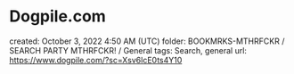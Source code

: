 # Dogpile.com

created: October 3, 2022 4:50 AM (UTC)
folder: BOOKMRKS-MTHRFCKR / SEARCH PARTY MTHRFCKR! / General
tags: Search, general
url: https://www.dogpile.com/?sc=Xsv6lcE0ts4Y10